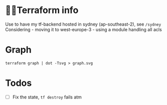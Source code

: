 # :egg::chicken:Terraform info

Use to have my tf-backend hosted in sydney (ap-southeast-2), see `/sydney`
Considering 
    - moving it to west-europe-3
    - using a module handling all acls

# Graph

```shell
terraform graph | dot -Tsvg > graph.svg
```

# Todos

- [ ] Fix the state, `tf destroy` fails atm
